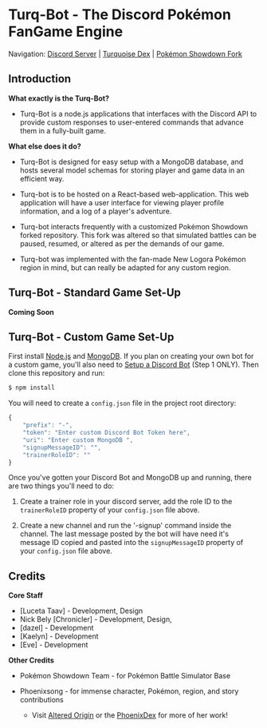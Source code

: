 Turq-Bot - The Discord Pokémon FanGame Engine
========================================================================

Navigation: [Discord Server][1] | [Turquoise Dex][2] | [Pokémon Showdown Fork][3]

   [1]: https://discord.gg/5SuaqNh
   [2]: http://turquoise.alteredorigin.net/
   [3]: https://github.com/nbely/pokemon-showdown#pok%C3%A9mon-showdown


Introduction
------------------------------------------------------------------------
**What exactly is the Turq-Bot?**

- Turq-Bot is a node.js applications that interfaces with the Discord API to provide custom responses to user-entered commands that advance them in a fully-built game. 

**What else does it do?**

- Turq-Bot is designed for easy setup with a MongoDB database, and hosts several model schemas for storing player and game data in an efficient way.

- Turq-bot is to be hosted on a React-based web-application. This web application will have a user interface for viewing player profile information, and a log of a player's adventure.

- Turq-bot interacts frequently with a customized Pokémon Showdown forked repository. This fork was altered so that simulated battles can be paused, resumed, or altered as per the demands of our game. 

- Turq-bot was implemented with the fan-made New Logora Pokémon region in mind, but can really be adapted for any custom region.

Turq-Bot - Standard Game Set-Up
------------------------------------------------------------------------

**Coming Soon**


Turq-Bot - Custom Game Set-Up
------------------------------------------------------------------------
First install [Node.js](http://nodejs.org/) and [MongoDB](https://www.mongodb.org/downloads). If you plan on creating your own bot for a custom game, you'll also need to [Setup a Discord Bot](https://www.digitalocean.com/community/tutorials/how-to-build-a-discord-bot-with-node-js) (Step 1 ONLY). Then clone this repository and run:

```sh
$ npm install
```

You will need to create a `config.json` file in the project root directory:

```js
{
    "prefix": "-",
    "token": "Enter custom Discord Bot Token here",
    "uri": "Enter custom MongoDB ",
    "signupMessageID": "",
    "trainerRoleID": ""
}
```

Once you've gotten your Discord Bot and MongoDB up and running, there are two things you'll need to do:

1. Create a trainer role in your discord server, add the role ID to the `trainerRoleID` property of your `config.json` file above.

2. Create a new channel and run the '-signup' command inside the channel. The last message posted by the bot will have need it's message ID copied and pasted into the `signupMessageID` property of your `config.json` file above.

Credits
------------------------------------------------------------------------

**Core Staff**

- [Luceta Taav] - Development, Design
- Nick Bely [Chronicler] - Development, Design,
- [dazel] - Development
- [Kaelyn] - Development
- [Eve] - Development

**Other Credits**

- Pokémon Showdown Team - for Pokémon Battle Simulator Base
- Phoenixsong - for immense character, Pokémon, region, and story contributions
    - Visit [Altered Origin][4] or the [PhoenixDex][5] for more of her work!

    [4]: https://alteredorigin.net/
    [5]: https://phoenixdex.alteredorigin.net/
